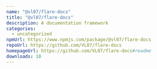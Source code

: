 ```yaml
---
name: "@vl07/flare-docs"
title: "@vl07/flare-docs"
description: A documentation framework
categories:
  - uncategorized
npmUrl: https://www.npmjs.com/package/@vl07/flare-docs
repoUrl: https://github.com/VL07/flare-docs
homepageUrl: https://github.com/VL07/flare-docs#readme
downloads: 18
---
```

